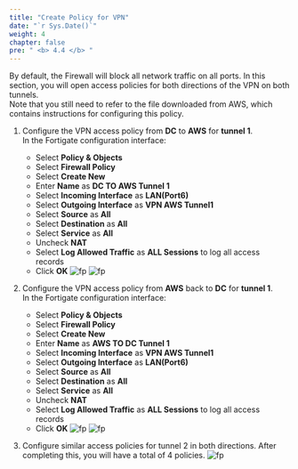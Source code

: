 ```yaml
---
title: "Create Policy for VPN"
date: "`r Sys.Date()`"
weight: 4
chapter: false
pre: " <b> 4.4 </b> "
---
```


By default, the Firewall will block all network traffic on all ports. In this section, you will open access policies for both directions of the VPN on both tunnels.\
Note that you still need to refer to the file downloaded from AWS, which contains instructions for configuring this policy.

1. Configure the VPN access policy from **DC** to **AWS** for **tunnel 1**.\
In the Fortigate configuration interface:
   + Select **Policy & Objects**
   + Select **Firewall Policy**
   + Select **Create New**
   + Enter **Name** as **DC TO AWS Tunnel 1**
   + Select **Incoming Interface** as **LAN(Port6)**
   + Select **Outgoing Interface** as **VPN AWS Tunnel1**
   + Select **Source** as **All**
   + Select **Destination** as **All**
   + Select **Service** as **All**
   + Uncheck **NAT**
   + Select **Log Allowed Traffic** as **ALL Sessions** to log all access records
   + Click **OK**
   ![fp](/images/4.vpnsitetositefortigate/Policy-1.png)
   ![fp](/images/4.vpnsitetositefortigate/Policy-3.png)

2. Configure the VPN access policy from **AWS** back to **DC** for **tunnel 1**.\
In the Fortigate configuration interface:
   + Select **Policy & Objects**
   + Select **Firewall Policy**
   + Select **Create New**
   + Enter **Name** as **AWS TO DC Tunnel 1**
   + Select **Incoming Interface** as **VPN AWS Tunnel1**
   + Select **Outgoing Interface** as **LAN(Port6)**
   + Select **Source** as **All**
   + Select **Destination** as **All**
   + Select **Service** as **All**
   + Uncheck **NAT**
   + Select **Log Allowed Traffic** as **ALL Sessions** to log all access records
   + Click **OK**
   ![fp](/images/4.vpnsitetositefortigate/Policy-4.png)
   ![fp](/images/4.vpnsitetositefortigate/Policy-5.png)

3. Configure similar access policies for tunnel 2 in both directions. After completing this, you will have a total of 4 policies.
   ![fp](/images/4.vpnsitetositefortigate/Policy-6.png)